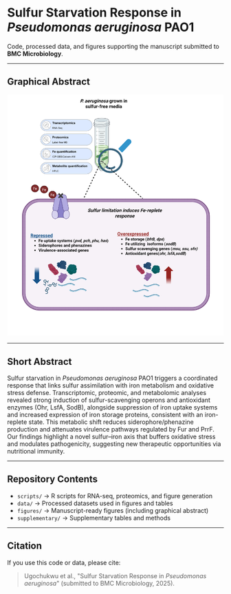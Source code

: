 # Sulfur Starvation Response in *Pseudomonas aeruginosa* PAO1

Code, processed data, and figures supporting the manuscript submitted to **BMC Microbiology**.

---

## Graphical Abstract
![Graphical Abstract](<figures/graphical abstract CCB.png>)

---

## Short Abstract
Sulfur starvation in *Pseudomonas aeruginosa* PAO1 triggers a coordinated response that links sulfur assimilation with iron metabolism and oxidative stress defense. Transcriptomic, proteomic, and metabolomic analyses revealed strong induction of sulfur-scavenging operons and antioxidant enzymes (Ohr, LsfA, SodB), alongside suppression of iron uptake systems and increased expression of iron storage proteins, consistent with an iron-replete state. This metabolic shift reduces siderophore/phenazine production and attenuates virulence pathways regulated by Fur and PrrF. Our findings highlight a novel sulfur–iron axis that buffers oxidative stress and modulates pathogenicity, suggesting new therapeutic opportunities via nutritional immunity.

---

## Repository Contents
- `scripts/` → R scripts for RNA-seq, proteomics, and figure generation  
- `data/` → Processed datasets used in figures and tables  
- `figures/` → Manuscript-ready figures (including graphical abstract)  
- `supplementary/` → Supplementary tables and methods  

---

## Citation
If you use this code or data, please cite:  
> Ugochukwu et al., "Sulfur Starvation Response in *Pseudomonas aeruginosa*" (submitted to BMC Microbiology, 2025).

